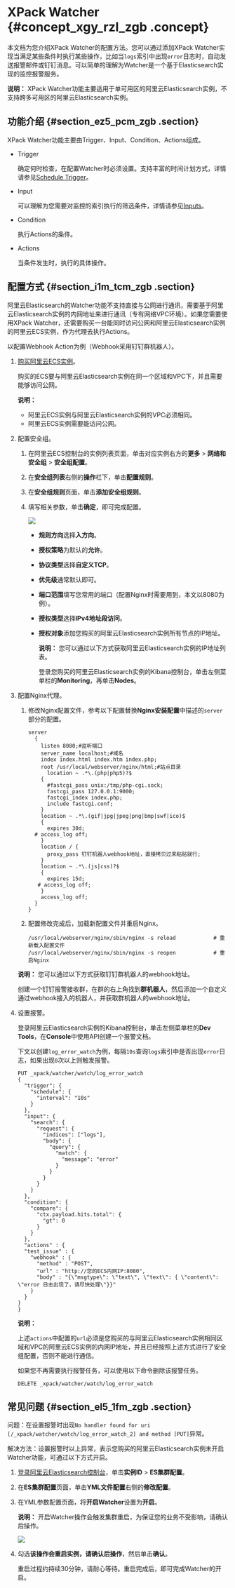 # XPack Watcher {#concept_xgy_rzl_zgb .concept}

本文档为您介绍XPack Watcher的配置方法。您可以通过添加XPack Watcher实现当满足某些条件时执行某些操作，比如当`logs`索引中出现`error`日志时，自动发送报警邮件或钉钉消息。可以简单的理解为Watcher是一个基于Elasticsearch实现的监控报警服务。

**说明：** XPack Watcher功能主要适用于单可用区的阿里云Elasticsearch实例，不支持跨多可用区的阿里云Elasticsearch实例。

## 功能介绍 {#section_ez5_pcm_zgb .section}

XPack Watcher功能主要由Trigger、Input、Condition、Actions组成。

-   Trigger 

    确定何时检查，在配置Watcher时必须设置。支持丰富的时间计划方式，详情请参见[Schedule Trigger](https://www.elastic.co/guide/en/x-pack/5.5/trigger-schedule.html)。

-   Input 

    可以理解为您需要对监控的索引执行的筛选条件，详情请参见[Inputs](https://www.elastic.co/guide/en/x-pack/5.5/input.html)。

-   Condition 

    执行Actions的条件。

-   Actions 

    当条件发生时，执行的具体操作。


## 配置方式 {#section_i1m_tcm_zgb .section}

阿里云Elasticsearch的Watcher功能不支持直接与公网进行通讯，需要基于阿里云Elasticsearch实例的内网地址来进行通讯（专有网络VPC环境）。如果您需要使用XPack Watcher，还需要购买一台能同时访问公网和阿里云Elasticsearch实例的阿里云ECS实例，作为代理去执行Actions。

以配置Webhook Action为例（Webhook采用钉钉群机器人）。

1.  [购买阿里云ECS实例](../../../../intl.zh-CN/个人版快速入门/创建ECS实例.md#)。

    购买的ECS要与阿里云Elasticsearch实例在同一个区域和VPC下，并且需要能够访问公网。

    **说明：** 

    -   阿里云ECS实例与阿里云Elasticsearch实例的VPC必须相同。
    -   阿里云ECS实例需要能访问公网。
2.  配置安全组。
    1.  在阿里云ECS控制台的实例列表页面，单击对应实例右方的**更多** \> **网络和安全组** \> **安全组配置**。
    2.  在**安全组列表**右侧的**操作**栏下，单击**配置规则**。
    3.  在**安全组规则**页面，单击**添加安全组规则**。
    4.  填写相关参数，单击**确定**，即可完成配置。

        ![](http://static-aliyun-doc.oss-cn-hangzhou.aliyuncs.com/assets/img/134322/156387035649922_zh-CN.png)

        -   **规则方向**选择**入方向**。
        -   **授权策略**为默认的**允许**。
        -   **协议类型**选择**自定义TCP**。
        -   **优先级**通常默认即可。
        -   **端口范围**填写您常用的端口（配置Nginx时需要用到，本文以8080为例）。
        -   **授权类型**选择**IPv4地址段访问**。
        -   **授权对象**添加您购买的阿里云Elasticsearch实例所有节点的IP地址。

            **说明：** 您可以通过以下方式获取阿里云Elasticsearch实例的IP地址列表。

            登录您购买的阿里云Elasticsearch实例的Kibana控制台，单击左侧菜单栏的**Monitoring**，再单击**Nodes**。

3.  配置Nginx代理。

    1.  修改Nginx配置文件，参考以下配置替换**Nginx安装配置**中描述的`server`部分的配置。

        ``` {#codeblock_pyg_tx7_osr}
        server
          {
            listen 8080;#监听端口
            server_name localhost;#域名
            index index.html index.htm index.php;
            root /usr/local/webserver/nginx/html;#站点目录
              location ~ .*\.(php|php5)?$
            {
              #fastcgi_pass unix:/tmp/php-cgi.sock;
              fastcgi_pass 127.0.0.1:9000;
              fastcgi_index index.php;
              include fastcgi.conf;
            }
            location ~ .*\.(gif|jpg|jpeg|png|bmp|swf|ico)$
            {
              expires 30d;
          # access_log off;
            }
            location / {
              proxy_pass 钉钉机器人webhook地址，直接拷贝过来粘贴就行;
            }
            location ~ .*\.(js|css)?$
            {
              expires 15d;
           # access_log off;
            }
            access_log off;
          }
        }
        ```

    2.  配置修改完成后，加载新配置文件并重启Nginx。

        ``` {#codeblock_fjz_qbf_2ht}
        /usr/local/webserver/nginx/sbin/nginx -s reload            # 重新载入配置文件
        /usr/local/webserver/nginx/sbin/nginx -s reopen            # 重启Nginx
        ```

    **说明：** 您可以通过以下方式获取钉钉群机器人的webhook地址。

    创建一个钉钉报警接收群，在群的右上角找到**群机器人**，然后添加一个自定义通过webhook接入的机器人，并获取群机器人的webhook地址。

4.  设置报警。

    登录阿里云Elasticsearch实例的Kibana控制台，单击左侧菜单栏的**Dev Tools**，在**Console**中使用API创建一个报警文档。

    下文以创建`log_error_watch`为例，每隔`10s`查询`logs`索引中是否出现`error`日志，如果出现`0`次以上则触发报警。

    ``` {#codeblock_vpp_brv_0zd}
    PUT _xpack/watcher/watch/log_error_watch
    {
      "trigger": {
        "schedule": {
          "interval": "10s"
        }
      },
      "input": {
        "search": {
          "request": {
            "indices": ["logs"],
            "body": {
              "query": {
                "match": {
                  "message": "error"
                }
              }
            }
          }
        }
      },
      "condition": {
        "compare": {
          "ctx.payload.hits.total": {
            "gt": 0
          }
        }
      },
      "actions" : {
      "test_issue" : {
        "webhook" : {
          "method" : "POST",
          "url" : "http://您的ECS内网IP:8080",
          "body" : "{\"msgtype\": \"text\", \"text\": { \"content\": \"error 日志出现了，请尽快处理\"}}"
        }
      }
    }
    }
    ```

    **说明：** 

    上述`actions`中配置的`url`必须是您购买的与阿里云Elasticsearch实例相同区域和VPC的阿里云ECS实例的内网IP地址，并且已经按照上述方式进行了安全组配置，否则不能进行通信。

    如果您不再需要执行报警任务，可以使用以下命令删除该报警任务。

    ``` {#codeblock_amk_1qh_9gg}
    DELETE _xpack/watcher/watch/log_error_watch
    ```


## 常见问题 {#section_el5_1fm_zgb .section}

问题：在设置报警时出现`No handler found for uri [/_xpack/watcher/watch/log_error_watch_2] and method [PUT]`异常。

解决方法：设置报警时以上异常，表示您购买的阿里云Elasticsearch实例未开启Watcher功能，可通过以下方式开启。

1.  [登录阿里云Elasticsearch控制台](https://elasticsearch.console.aliyun.com/)，单击**实例ID** \> **ES集群配置**。
2.  在**ES集群配置**页面，单击**YML文件配置**右侧的**修改配置**。
3.  在YML参数配置页面，将**开启Watcher**设置为**开启**。

    **说明：** 开启Watcher操作会触发集群重启，为保证您的业务不受影响，请确认后操作。

    ![](http://static-aliyun-doc.oss-cn-hangzhou.aliyuncs.com/assets/img/134322/156387035649905_zh-CN.png)

4.  勾选**该操作会重启实例，请确认后操作**，然后单击**确认**。

    重启过程约持续30分钟，请耐心等待。重启完成后，即可完成Watcher的开启。


